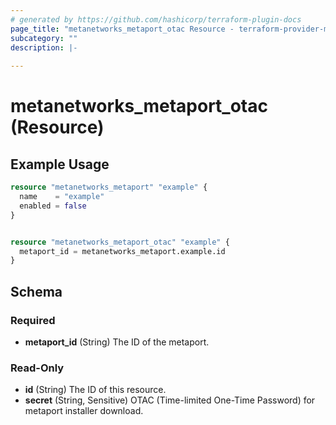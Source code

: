 ```yaml
---
# generated by https://github.com/hashicorp/terraform-plugin-docs
page_title: "metanetworks_metaport_otac Resource - terraform-provider-metanetworks"
subcategory: ""
description: |-
  
---
```


# metanetworks_metaport_otac (Resource)



## Example Usage

```terraform
resource "metanetworks_metaport" "example" {
  name    = "example"
  enabled = false
}


resource "metanetworks_metaport_otac" "example" {
  metaport_id = metanetworks_metaport.example.id
}
```

<!-- schema generated by tfplugindocs -->
## Schema

### Required

- **metaport_id** (String) The ID of the metaport.

### Read-Only

- **id** (String) The ID of this resource.
- **secret** (String, Sensitive) OTAC (Time-limited One-Time Password) for metaport installer download.


